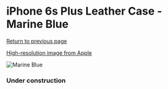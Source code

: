 # iPhone 6s Plus Leather Case - Marine Blue

[Return to previous page](/iphone_6)

[High-resolution image from Apple](https://store.storeimages.cdn-apple.com/8756/as-images.apple.com/is/MM362?wid=4500&hei=4500&fmt=png)

<div style="width: 384px"><img src="/everypreview/MM362.png" alt="Marine Blue"></div>

### Under construction
